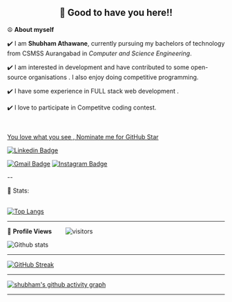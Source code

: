 <!-- README FILE CODE -->



<!-- WAKING HAND WITH GOOD TO HAVE YOU TEXT-->
<h2 align=center>👋 Good to have you here!!</h2>


<!--ABOUT ME CODE-->
☮ **About myself**<br>

✔️ I am **Shubham Athawane**, currently pursuing my bachelors of technology from CSMSS Aurangabad in *Computer and Science Engineering*. <br>

✔️ I am interested in development and have contributed to some open-source organisations . I also enjoy doing competitive programming. <br>

✔️ I have some experience in FULL stack web development .<br>

✔️ I love to participate in Competitve coding contest. <br>

<br>


<!--NOMINATION FOR STAR GIT LINK CODE-->
<a href="https://stars.github.com/nominate/">You love what you see , Nominate me for GitHub Star </a>


<!-- SOCAIL MEDIA HANDLES -->
[![Linkedin Badge](https://img.shields.io/badge/-linkedIn-blue?style=flat-square&logo=Linkedin&logoColor=white&link=https://www.linkedin.com/in/shubhamathawane/)](https://www.linkedin.com/in/shubhamathawane/)

[![Gmail Badge](https://img.shields.io/badge/-Gmail-c14438?style=flat-square&logo=Gmail&logoColor=white&link=mailto:ritikumariupadhyay24@gmail.com)](mailto:shubhamathawane02@gmail.com)
[![Instagram Badge](https://img.shields.io/badge/Instagram-E4405F?style=for-the-badge&logo=instagram&logoColor=white&link)](https://www.instagram.com/shubhalex/)

--

<!-- STATISTICS ABOUT PROFILE -->

 📶 Stats:<br><br>
 
 
<!--  TOP LANGUAGES STATISTICS -->
 [![Top Langs](https://github-readme-stats.vercel.app/api/top-langs/?username=shubhamathawane&theme=dark&layout=compact&align=right&width=40%)](https://github.com/shubhamathawane/)
 
 ---
 
<!--  PROFILES VIEWS -->
🌱 **Profile Views**&nbsp;&nbsp;&nbsp;&nbsp;&nbsp;&nbsp;&nbsp;
![visitors](https://profile-counter.glitch.me/shubhamathawane/count.svg?align=center)


<!-- GITHUB STATISTICS -->
 ![Github stats](https://github-readme-stats.vercel.app/api?username=shubhamathawane)  
 
 
 <hr>
 
<!--  CONTRIBUTION AND STREAK BLOCK -->
 [![GitHub Streak](https://github-readme-streak-stats.herokuapp.com/?user=shubhamathawane&currStreakNum=2FD3EB&fire=pink&sideLabels=F00&theme=nightowl)](https://git.io/streak-stats)       
         

---
 
<!-- ACTIVITY GRAPH TRACKER -->
[![shubham's github activity graph](https://activity-graph.herokuapp.com/graph?username=shubhamathawane&theme=react-dark)](https://github.com/shubhamathawane/github-readme-activity-graph)

  

---
  </code>
</p>


<!-- ![My github stats](https://github-readme-stats.vercel.app/api?username=riti2409&show_icons=true&title_color=fff&icon_color=79ff97&text_color=9f9f9f&bg_color=151515&count_private=true&width=40%&align=left) 
<center><img src="https://logimp.files.wordpress.com/2019/01/viral-p-1.gif?w=736&zoom=2" align="right" width="30%"></center>




 -->
